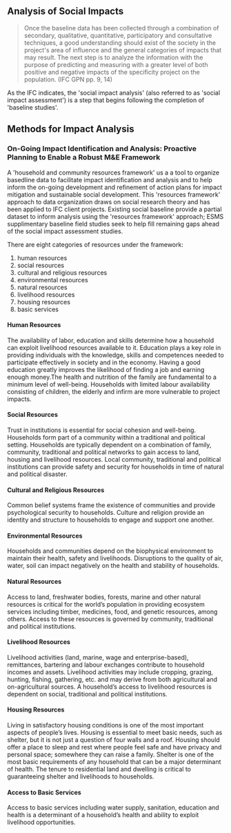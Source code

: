 

## Analysis of Social Impacts

> Once the baseline data has been collected through a combination of secondary, qualitative, quantitative, participatory and consultative techniques, a good understanding should exist of the society in the project's area of influence and the general categories of impacts that may result. The next step is to analyze the information with the purpose of predicting and measuring with a greater level of both positive and negative impacts of the specificity project on the population. (IFC GPN pp. 9, 14)

As the IFC indicates, the 'social impact analysis' (also referred to as 'social impact assessment') is a step that begins following the completion of 'baseline studies'. 


## Methods for Impact Analysis


### On-Going Impact Identification and Analysis: Proactive Planning to Enable a Robust M&E Framework

A 'household and community resources framework' us a a tool to organize basedline data to facilitate impact identification and analysis and to help inform the on-going development and refinement of action plans for impact mitigation and sustainable social development. This 'resources framework' approach to data organization draws on social research theory and has been applied to IFC client projects. Existing social baseline provide a partial dataset to inform analysis using the 'resources framework' approach; ESMS supplimentary baseline field studies seek to help fill remaining gaps ahead of the social impact assessment studies.

There are eight categories of resources under the framework:

1. human resources
2. social resources
3. cultural and religious resources
4. environmental resources
5. natural resources
6. livelihood resources
7. housing resources
8. basic services


#### Human Resources

The availability of labor, education and skills determine how a household can exploit livelihood resources available to it. Education plays a key role in providing individuals with the knowledge, skills and competences needed to participate effectively in society and in the economy. Having a good education greatly improves the likelihood of finding a job and earning enough money.The health and nutrition of the family are fundamental to a minimum level of well-being. Households with limited labour availability consisting of children, the elderly and infirm are more vulnerable to project impacts.

#### Social Resources

Trust in institutions is essential for social cohesion and well-being. Households form part of a community within a traditional and political setting. Households are typically dependent on a combination of family, community, traditional and political networks to gain access to land, housing and livelihood resources. Local community, traditional and political institutions can provide safety and security for households in time of natural and political disaster.


#### Cultural and Religious Resources

Common belief systems frame the existence of communities and provide psychological security to households. Culture and religion provide an identity and structure to households to engage and support one another.

#### Environmental Resources

Households and communities depend on the biophysical environment to maintain their health, safety and livelihoods. Disruptions to the quality of air, water, soil can impact negatively on the health and stability of households.

#### Natural Resources

Access to land, freshwater bodies, forests, marine and other natural resources is critical for the world’s population in providing ecosystem services including timber, medicines, food, and genetic resources, among others. Access to these resources is governed by community, traditional and political institutions.

#### Livelihood Resources

Livelihood activities (land, marine, wage and enterprise-based), remittances, bartering and labour exchanges contribute to household incomes and assets. Livelihood activities may include cropping, grazing, hunting, fishing, gathering, etc. and may derive from both agricultural and on-agricultural sources. A household’s access to livelihood resources is dependent on social, traditional and political institutions.

#### Housing Resources

Living in satisfactory housing conditions is one of the most important aspects of people’s lives. Housing is essential to meet basic needs, such as shelter, but it is not just a question of four walls and a roof. Housing should offer a place to sleep and rest where people feel safe and have privacy and personal space; somewhere they can raise a family. Shelter is one of the most basic requirements of any household that can be a major determinant of health. The tenure to residential land and dwelling is critical to guaranteeing shelter and livelihoods to households.

#### Access to Basic Services

Access to basic services including water supply, sanitation, education and health is a determinant of a household’s health and ability to exploit livelihood opportunities.

<!--
Paper of interest to check out later:
* [gis and environmental assessment](https://www.tandfonline.com/doi/pdf/10.3152/147154602781766807)
* [cumulative impact assessment](https://link.springer.com/content/pdf/10.1007%2Fs002679900042.pdf)

Early disucssion on cumulative / environmental impacts: [The Environmental Assessment Process: Chapter 1](http://siteresources.worldbank.org/INTTRANSPORT/Resources/336291-1107880869673/chap_1.pdf)

Another early discussion on cumulative impacts: [EXAMPLES OF POSSIBLE CUMULATIVE ENVIRONMENTAL IMPACTS](https://www.nsf.gov/pubs/2002/nsf02201/nsf02201_4.pdf)

Also random and of interest:
* [National Service Center for Environmental Publications](https://www.epa.gov/nscep)

To improve this page: Link to broader discussion on impact assessment.  Link to resources on impact assessment.
-->
